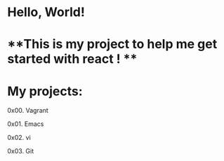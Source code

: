  **Hello, World!**
 ===========
**This is my project to help me get started with react ! **
======================================================
My projects:
============
0x00. Vagrant

0x01. Emacs

0x02. vi

0x03. Git